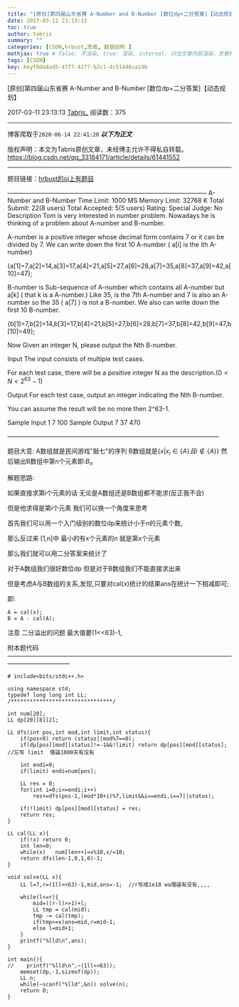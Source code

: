 ```yaml
---
title: "[原创]第四届山东省赛 A-Number and B-Number [数位dp+二分答案]【动态规划】"
date: 2017-03-11 23:13:13
toc: true
author: tabris
summary: ""
categories: [CSDN,hrbust,思维, 数据结构 ]
mathjax: true # false: 不渲染, true: 渲染, internal: 只在文章内部渲染，文章列表中不渲染
tags: [CSDN]
key: keyf0da4ad5-47f7-4277-b2c1-4c51446ca19b
---
```


[原创]第四届山东省赛 A-Number and B-Number [数位dp+二分答案]【动态规划】

2017-03-11 23:13:13  [Tabris_](https://me.csdn.net/qq_33184171) 阅读数：375

---

博客爬取于`2020-06-14 22:41:20`
***以下为正文***

版权声明：本文为Tabris原创文章，未经博主允许不得私自转载。
https://blog.csdn.net/qq_33184171/article/details/61441552

<!-- more -->

---

题目链接：[hrbust的oj上有题目](http://acm.hrbust.edu.cn/index.php?m=ProblemSet&a=showProblem&problem_id=2053)

————————————————————————————————
A-Number and B-Number
Time Limit: 1000 MS	Memory Limit: 32768 K
Total Submit: 22(8 users)	Total Accepted: 5(5 users)	Rating: 	Special Judge: No
Description
Tom is very interested in number problem. Nowadays he is thinking of a problem about A-number and B-number.


A-number is a positive integer whose decimal form contains 7 or it can be divided by 7. We can write down the first 10 A-number ( a[i] is the ith A-number)

{a[1]=7,a[2]=14,a[3]=17,a[4]=21,a[5]=27,a[6]=28,a[7]=35,a[8]=37,a[9]=42,a[10]=47};


B-number is Sub-sequence of A-number which contains all A-number but a[k] ( that k is a  A-number.)  Like 35, is the 7th A-number and 7 is also an A-number so the 35 ( a[7] ) is not a B-number. We also can write down the first 10 B-number. 

{b[1]=7,b[2]=14,b[3]=17,b[4]=21,b[5]=27,b[6]=28,b[7]=37,b[8]=42,b[9]=47,b[10]=49};


Now Given an integer N, please output the Nth B-number.


Input
The input consists of multiple test cases. 

For each test case, there will be a positive integer N as the description.$(0< N< 2^{63}-1)$

Output
For each test case, output an integer indicating the Nth B-number.

You can assume the result will be no more then 2^63-1.

Sample Input
1
7
100
Sample Output
7
37 
470

——————————————————————————————————

题目大意:
A数组就是民间游戏"敲七"的序列
B数组就是$\{x \big| x_i \in \{A\}  且  i\notin \{A\}\}$
然后输出B数组中第n个元素即:$B_n$

解题思路:

如果直接求第i个元素的话 无论是A数组还是B数组都不能求(反正我不会)

但是他求得是第$i$个元素  我们可以换一个角度来思考

首先我们可以用一个入门级别的数位dp来统计小于$n$的元素个数,

那么反过来  [1,n]中 最小的有x个元素的n 就是第x个元素

那么我们就可以用二分答案来统计了

对于A数组我们很好数位dp
但是对于B数组我们不能直接求出来 

但是考虑A与B数组的关系,发现,只要对cal(x)统计的结果ans在统计一下相减即可;

即:
```
A = cal(x);
B = A - cal(A);
```

注意
二分溢出的问题
最大值要(1<<63)-1,

附本题代码
——————————————————————————————————————————————
```
# include<bits/stdc++.h>

using namespace std;
typedef long long int LL;
/********************************/

int num[20];
LL dp[20][8][2];

LL dfs(int pos,int mod,int limit,int status){
    if(pos<0) return (status||mod%7==0);
    if(dp[pos][mod][status]!=-1&&!limit) return dp[pos][mod][status]; //忘写 limit  懵逼1000天有没有

    int endi=9;
    if(limit) endi=num[pos];

    LL res = 0;
    for(int i=0;i<=endi;i++)
        res+=dfs(pos-1,(mod*10+i)%7,limit&&i==endi,i==7||status);

    if(!limit) dp[pos][mod][status] = res;
    return res;
}

LL cal(LL x){
    if(!x) return 0;
    int len=0;
    while(x)   num[len++]=x%10,x/=10;
    return dfs(len-1,0,1,0)-1;
}

void solve(LL x){
    LL l=7,r=(1ll<<63)-1,mid,ans=-1;  //r写成1e18 wa懵逼有没有,,,,

    while(l<=r){
        mid=((r-l)>>1)+l;
        LL tmp = cal(mid);
        tmp -= cal(tmp);
        if(tmp>=x)ans=mid,r=mid-1;
        else l=mid+1;
    }
    printf("%lld\n",ans);
}

int main(){
//    printf("%lld\n",~(1ll<<63));
    memset(dp,-1,sizeof(dp));
    LL n;
    while(~scanf("%lld",&n)) solve(n);
    return 0;
}
```
